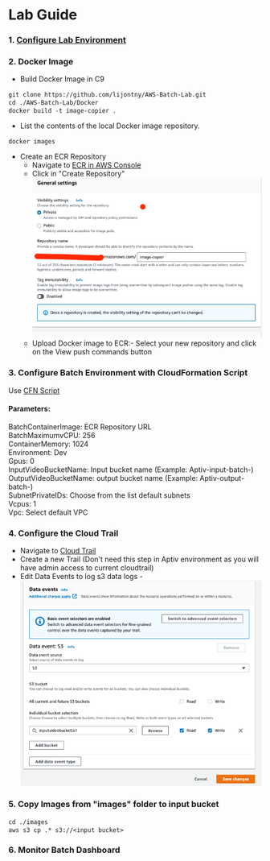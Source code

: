 # Lab Guide
### 1. [Configure Lab Environment](Lab_Environment.md)

### 2. Docker Image
- Build Docker Image in C9
```shell
git clone https://github.com/lijontny/AWS-Batch-Lab.git
cd ./AWS-Batch-Lab/Docker
docker build -t image-copier .
```
- List the contents of the local Docker image repository.

```shell
docker images
```

- Create an ECR Repository
    - Navigate to [ECR in AWS Console](https://us-east-1.console.aws.amazon.com/ecr/repositories?region=us-east-1)
    - Click in "Create Repository"
    ![ECR Config](ECR.png)
    - Upload Docker image to ECR:- Select your new repository and click on the View push commands button

### 3. Configure Batch Environment with CloudFormation Script
Use [CFN Script](batch-cfn.yaml)

#### Parameters:
BatchContainerImage: ECR Repository URL <br />
BatchMaximumvCPU: 256 <br />
ContainerMemory: 1024 <br />
Environment: Dev <br />
Gpus: 0 <br />
InputVideoBucketName: Input bucket name (Example: Aptiv-input-batch-<yourname>) <br />
OutputVideoBucketName: output bucket name (Example: Aptiv-output-batch-<yourname>) <br />
SubnetPrivateIDs: Choose from the list default subnets <br />
Vcpus: 1 <br />
Vpc: Select default VPC <br />

### 4. Configure the Cloud Trail
  - Navigate to [Cloud Trail](https://us-east-1.console.aws.amazon.com/cloudtrail/home?region=us-east-1#/dashboard)
  - Create a new Trail (Don't need this step in Aptiv environment as you will have admin access to current cloudtrail)
  - Edit Data Events to log s3 data logs - 
    ![Trail](trail.png)

### 5. Copy Images from "images" folder to input bucket

```shell
cd ./images
aws s3 cp .* s3://<input bucket>
```

### 6. Monitor Batch Dashboard
